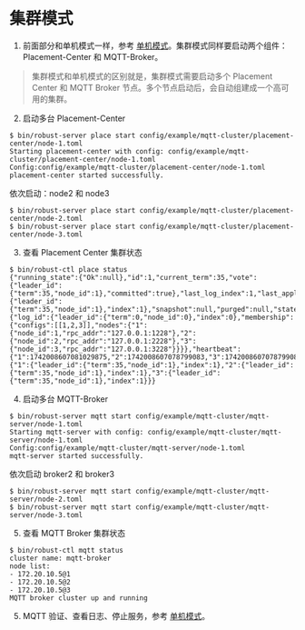 # 集群模式

1. 前面部分和单机模式一样，参考 [单机模式](./Run-Standalone-Mode.md)。集群模式同样要启动两个组件：Placement-Center 和 MQTT-Broker。

> 集群模式和单机模式的区别就是，集群模式需要启动多个 Placement Center 和 MQTT Broker 节点。多个节点启动后，会自动组建成一个高可用的集群。

2. 启动多台 Placement-Center

```shell
$ bin/robust-server place start config/example/mqtt-cluster/placement-center/node-1.toml
Starting placement-center with config: config/example/mqtt-cluster/placement-center/node-1.toml
Config:config/example/mqtt-cluster/placement-center/node-1.toml
placement-center started successfully.
```

依次启动：node2 和 node3

```shell
$ bin/robust-server place start config/example/mqtt-cluster/placement-center/node-2.toml
$ bin/robust-server place start config/example/mqtt-cluster/placement-center/node-3.toml
```

3. 查看 Placement Center 集群状态

```
$ bin/robust-ctl place status
{"running_state":{"Ok":null},"id":1,"current_term":35,"vote":{"leader_id":{"term":35,"node_id":1},"committed":true},"last_log_index":1,"last_applied":{"leader_id":{"term":35,"node_id":1},"index":1},"snapshot":null,"purged":null,"state":"Leader","current_leader":1,"millis_since_quorum_ack":2,"last_quorum_acked":1742008607078799375,"membership_config":{"log_id":{"leader_id":{"term":0,"node_id":0},"index":0},"membership":{"configs":[[1,2,3]],"nodes":{"1":{"node_id":1,"rpc_addr":"127.0.0.1:1228"},"2":{"node_id":2,"rpc_addr":"127.0.0.1:2228"},"3":{"node_id":3,"rpc_addr":"127.0.0.1:3228"}}}},"heartbeat":{"1":1742008607081029875,"2":1742008607078799083,"3":1742008607078799083},"replication":{"1":{"leader_id":{"term":35,"node_id":1},"index":1},"2":{"leader_id":{"term":35,"node_id":1},"index":1},"3":{"leader_id":{"term":35,"node_id":1},"index":1}}}
```

4. 启动多台 MQTT-Broker

```shell
$ bin/robust-server mqtt start config/example/mqtt-cluster/mqtt-server/node-1.toml
Starting mqtt-server with config: config/example/mqtt-cluster/mqtt-server/node-1.toml
Config:config/example/mqtt-cluster/mqtt-server/node-1.toml
mqtt-server started successfully.
```

依次启动 broker2 和 broker3

```shell
$ bin/robust-server mqtt start config/example/mqtt-cluster/mqtt-server/node-2.toml
$ bin/robust-server mqtt start config/example/mqtt-cluster/mqtt-server/node-3.toml
```

5. 查看 MQTT Broker 集群状态

```shell
$ bin/robust-ctl mqtt status
cluster name: mqtt-broker
node list:
- 172.20.10.5@1
- 172.20.10.5@2
- 172.20.10.5@3
MQTT broker cluster up and running
```

5. MQTT 验证、查看日志、停止服务，参考 [单机模式](./Run-Standalone-Mode.md)。
